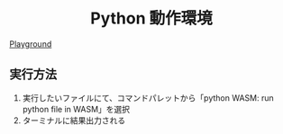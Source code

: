 <h1 style="text-align: center;">Python 動作環境</h1>

[Playground](https://insiders.vscode.dev/github/yuske-nakajima/Python-Playground?vscode-coi=)


## 実行方法
1. 実行したいファイルにて、コマンドパレットから「python WASM:  run python file in WASM」を選択
2. ターミナルに結果出力される